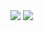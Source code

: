<img src="https://i.paste.pics/94a2318a5e8d24e6f62ae4e040e8d3b1.png">

<img src="https://i.paste.pics/b0bc8cd02fbe2964e561134e0bb96abe.png">
